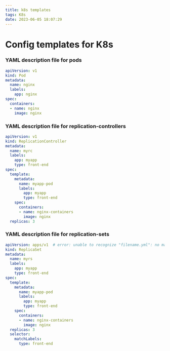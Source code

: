 ```yaml
---
title: k8s templates
tags: K8s
date: 2023-06-05 18:07:29
---
```



# Config templates for K8s

### YAML description file for pods

``` yaml
apiVersion: v1
kind: Pod
metadata:
  name: nginx
  labels: 
    app: nginx
spec:
  containers:
  - name: nginx
    image: nginx
```

### YAML description file for replication-controllers

``` yaml
apiVersion: v1
kind: ReplicationController
metadata:
  name: myrc
  labels: 
    app: myapp
	type: front-end
spec:
  template:
    metadata:
	  name: myapp-pod
	  labels: 
	    app: myapp
		type: front-end
	spec:
	  containers:
	  - name: nginx-containers
		image: nginx
  replicas: 3
```


### YAML description file for replication-sets

``` yaml
apiVersion: apps/v1  # error: unable to recognize "filename.yml": no matches for /, kind=ReplicaSet appears if apiVersion was set to v1
kind: ReplicaSet
metadata:
  name: myrs
  labels: 
    app: myapp
	type: front-end
spec:
  template:
    metadata:
	  name: myapp-pod
	  labels: 
	    app: myapp
		type: front-end
	spec:
	  containers:
	  - name: nginx-containers
		image: nginx
  replicas: 3
  selector: 
    matchLabels:
      type: front-end
```